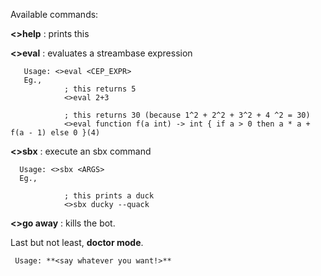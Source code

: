 Available commands:

**<>help** : prints this

**<>eval** : evaluates a streambase expression
      
       Usage: <>eval <CEP_EXPR>
       Eg.,
                ; this returns 5
                <>eval 2+3

                ; this returns 30 (because 1^2 + 2^2 + 3^2 + 4 ^2 = 30)
                <>eval function f(a int) -> int { if a > 0 then a * a + f(a - 1) else 0 }(4)

**<>sbx** : execute an sbx command
      
      Usage: <>sbx <ARGS>
      Eg.,

                ; this prints a duck
                <>sbx ducky --quack

**<>go away** : kills the bot.


Last but not least, **doctor mode**.

     Usage: **<say whatever you want!>**
